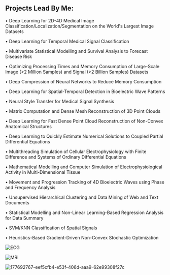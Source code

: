 ## Projects Lead By Me:

•	Deep Learning for 2D-4D Medical Image Classification/Localization/Segmentation on the World's Largest Image Datasets

•	Deep Learning for Temporal Medical Signal Classification

•	Multivariate Statistical Modelling and Survival Analysis to Forecast Disease Risk

•	Optimizing Processing Times and Memory Consumption of Large-Scale Image (>2 Million Samples) and Signal (>2 Billion Samples) Datasets

•	Deep Compression of Neural Networks to Reduce Memory Consumption

•	Deep Learning for Spatial-Temporal Detection in Bioelectric Wave Patterns

•	Neural Style Transfer for Medical Signal Synthesis

•	Matrix Computation and Dense Mesh Reconstruction of 3D Point Clouds

•	Deep Learning for Fast Dense Point Cloud Reconstruction of Non-Convex Anatomical Structures

•	Deep Learning to Quickly Estimate Numerical Solutions to Coupled Partial Differential Equations

•	Multithreading Simulation of Cellular Electrophysiology with Finite Difference and Systems of Ordinary Differential Equations

•	Mathematical Modelling and Computer Simulation of Electrophysiological Activity in Multi-Dimensional Tissue

•	Movement and Progression Tracking of 4D Bioelectric Waves using Phase and Frequency Analysis

•	Unsupervised Hierarchical Clustering and Data Mining of Web and Text Documents

•	Statistical Modelling and Non-Linear Learning-Based Regression Analysis for Data Summary

•	SVM/KNN Classification of Spatial Signals


•	Heuristics-Based Gradient-Driven Non-Convex Stochastic Optimization

![ECG](https://user-images.githubusercontent.com/29684281/177692165-cdd8e43d-3228-4a3c-8d9c-9d0222fe3365.png)

![MRI](https://user-images.githubusercontent.com/29684281/177692548-36d8e68d-fa8d-4297-862f-d038a76f5c2c.png)

![177692767-eef5cfb4-e53f-406d-aaa9-62e99308f27c](https://user-images.githubusercontent.com/29684281/177692892-f2ed0473-e564-468c-b2c3-3d6773db98cd.png)
